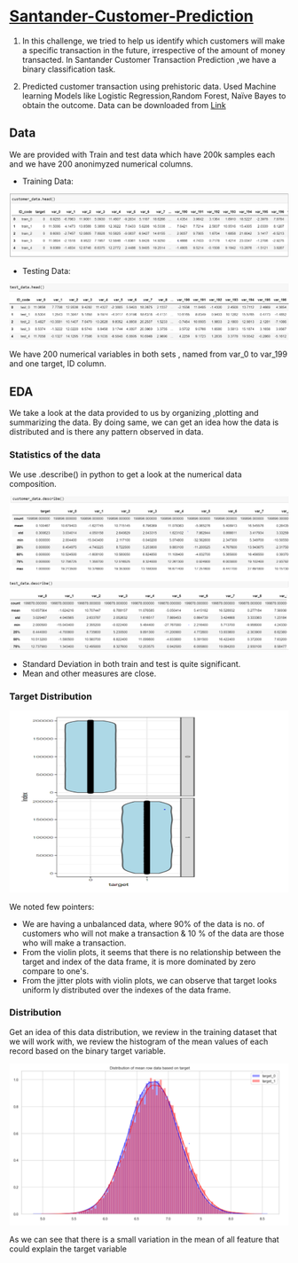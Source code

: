 # [Santander-Customer-Prediction](https://github.com/Deepakit/Santander-Customer-Prediction/blob/main/Santander_prediction.ipynb)

1) In this challenge, we tried to help us identify which customers will make a specific transaction in the future, irrespective of the amount of money transacted. In Santander    Customer Transaction Prediction ,we have a binary classification task.

2) Predicted customer transaction using prehistoric data. Used Machine learning Models like Logistic Regression,Random Forest, Naïve Bayes to obtain the outcome.
   Data can be downloaded from [Link](https://www.kaggle.com/c/santander-customer-transaction-prediction)

## Data
We are provided with Train and test data which have 200k samples each and we have 200 anonimyzed numerical columns. 

* Training Data:

![](/Images/Training_data.PNG)

* Testing Data:

![](https://github.com/Deepakit/Santander-Customer-Prediction/blob/main/Images/Testing_data.PNG)

We have 200 numerical variables in both sets , named from var_0 to var_199 and one target, ID column.

## EDA

We take a look at the data provided to us by organizing ,plotting and summarizing the data.
By doing same, we can get an idea how the data is distributed and is there any pattern observed in data.

### Statistics of the data
We use .describe() in python to get a look at the numerical data composition.

![](https://github.com/Deepakit/Santander-Customer-Prediction/blob/main/Images/Describe%20data.PNG)

* Standard Deviation in both train and test is quite significant.
* Mean and other measures are close.

### Target Distribution
![](https://github.com/Deepakit/Santander-Customer-Prediction/blob/main/Images/Target_dist.PNG)

We noted few pointers:
* We are having a unbalanced data, where 90% of the data is no. of customers who will not make a transaction & 10 % of  the data are those who will make a transaction.
* From the violin plots, it seems that there is no relationship between the target and index of the data frame, it is more dominated by zero compare to one's.
* From the jitter plots with violin plots, we can observe that target looks uniform ly distributed over the indexes of the data frame.

### Distribution
Get an idea of this data distribution, we review in the training dataset that we will work with, we review the histogram of the mean values of each record based on the binary target variable.

![](https://github.com/Deepakit/Santander-Customer-Prediction/blob/main/Images/dist_of_mean_over_data.PNG)

As we can see that there is a small variation in the mean of all feature that could explain the target variable
